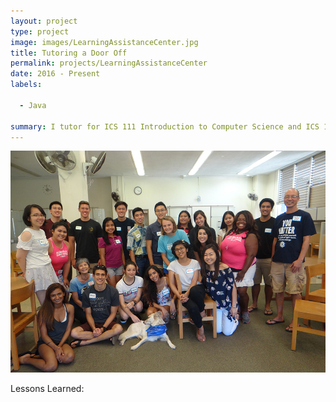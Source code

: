 ```yaml
---
layout: project
type: project
image: images/LearningAssistanceCenter.jpg
title: Tutoring a Door Off
permalink: projects/LearningAssistanceCenter
date: 2016 - Present
labels:
  
  - Java
  
summary: I tutor for ICS 111 Introduction to Computer Science and ICS 141 Discrete Mathematics for Computer Science. 
---
```


<img class="ui centered middle image" src="../images/LearningAssistanceCenter.jpg">




Lessons Learned:




